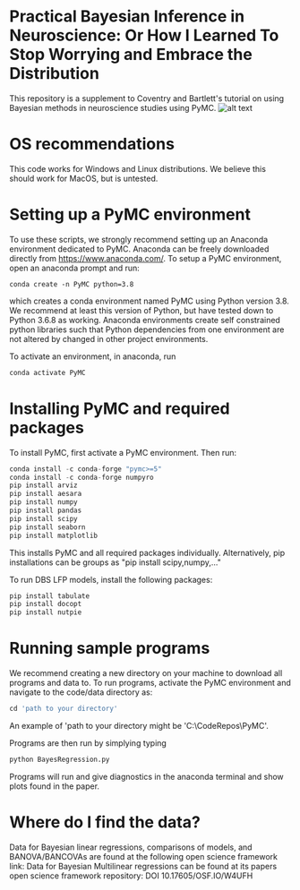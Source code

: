 # Practical Bayesian Inference in Neuroscience: Or How I Learned To Stop Worrying and Embrace the Distribution
This repository is a supplement to Coventry and Bartlett's tutorial on using Bayesian methods in neuroscience studies using PyMC.
![alt text](https://github.com/bscoventry/BayesianNeuralAnalysis/blob/main/BayesSplanation.jpg?raw=true)

# OS recommendations
This code works for Windows and Linux distributions. We believe this should work for MacOS, but is untested.

# Setting up a PyMC environment
To use these scripts, we strongly recommend setting up an Anaconda environment dedicated to PyMC. Anaconda can be freely downloaded directly from https://www.anaconda.com/. To setup a PyMC environment, open an anaconda prompt and run:
```
conda create -n PyMC python=3.8
```
which creates a conda environment named PyMC using Python version 3.8. We recommend at least this version of Python, but have tested down to Python 3.6.8 as working. Anaconda environments create self constrained python libraries such that Python dependencies from one environment are not altered by changed in other project environments. 

To activate an environment, in anaconda, run
```python
conda activate PyMC
```

# Installing PyMC and required packages
To install PyMC, first activate a PyMC environment. Then run:
```python
conda install -c conda-forge "pymc>=5"
conda install -c conda-forge numpyro
pip install arviz
pip install aesara
pip install numpy
pip install pandas
pip install scipy
pip install seaborn
pip install matplotlib
```
This installs PyMC and all required packages individually. Alternatively, pip installations can be groups as "pip install scipy,numpy,..."

To run DBS LFP models, install the following packages:
```python
pip install tabulate
pip install docopt
pip install nutpie
```

# Running sample programs
We recommend creating a new directory on your machine to download all programs and data to. To run programs, activate the PyMC environment and navigate to the code/data directory as:
```python
cd 'path to your directory'
```
An example of 'path to your directory might be 'C:\CodeRepos\PyMC'.

Programs are then run by simplying typing
```python
python BayesRegression.py
```
Programs will run and give diagnostics in the anaconda terminal and show plots found in the paper.

# Where do I find the data?
Data for Bayesian linear regressions, comparisons of models, and BANOVA/BANCOVAs are found at the following open science framework link:
Data for Bayesian Multilinear regressions can be found at its papers open science framework repository: DOI 10.17605/OSF.IO/W4UFH
